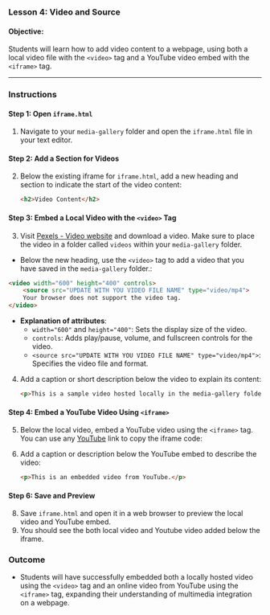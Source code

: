 ### **Lesson 4: Video and Source**

#### **Objective:**  
Students will learn how to add video content to a webpage, using both a local video file with the `<video>` tag and a YouTube video embed with the `<iframe>` tag.

---

### **Instructions**

#### **Step 1: Open `iframe.html`**
1. Navigate to your `media-gallery` folder and open the `iframe.html` file in your text editor.

#### **Step 2: Add a Section for Videos**
2. Below the existing iframe for `iframe.html`, add a new heading and section to indicate the start of the video content:
   ```html
   <h2>Video Content</h2>
   ```

#### **Step 3: Embed a Local Video with the `<video>` Tag**
3. Visit [Pexels - Video website](https://www.pexels.com/videos/) and download a video. Make sure to place the video in a folder called `videos` within your `media-gallery` folder.

  - Below the new heading, use the `<video>` tag to add a video that you have saved in the `media-gallery` folder.:
   ```html
   <video width="600" height="400" controls>
       <source src="UPDATE WITH YOU VIDEO FILE NAME" type="video/mp4">
       Your browser does not support the video tag.
   </video>
   ```
   - **Explanation of attributes**:
     - `width="600"` and `height="400"`: Sets the display size of the video.
     - `controls`: Adds play/pause, volume, and fullscreen controls for the video.
     - `<source src="UPDATE WITH YOU VIDEO FILE NAME" type="video/mp4">`: Specifies the video file and format.

4. Add a caption or short description below the video to explain its content:
   ```html
   <p>This is a sample video hosted locally in the media-gallery folder.</p>
   ```

#### **Step 4: Embed a YouTube Video Using `<iframe>`**
5. Below the local video, embed a YouTube video using the `<iframe>` tag. You can use any [YouTube](https://www.youtube.com/) link to copy  the iframe code:


6. Add a caption or description below the YouTube embed to describe the video:
   ```html
   <p>This is an embedded video from YouTube.</p>
   ```

#### **Step 6: Save and Preview**
8. Save `iframe.html` and open it in a web browser to preview the local video and YouTube embed.
9. You should see the both local video and Youtube video added below the iframe.


### **Outcome**
- Students will have successfully embedded both a locally hosted video using the `<video>` tag and an online video from YouTube using the `<iframe>` tag, expanding their understanding of multimedia integration on a webpage.
